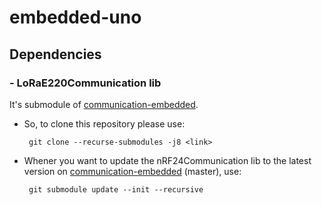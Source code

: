 # embedded-uno
## Dependencies
### - LoRaE220Communication lib
It's submodule of [communication-embedded](https://github.com/silviohenriquev/communication-embedded/).
- So, to clone this repository please use: 

       git clone --recurse-submodules -j8 <link>
- Whener you want to update the nRF24Communication lib to the latest version on [communication-embedded](https://github.com/silviohenriquev/communication-embedded/) (master), use:

       git submodule update --init --recursive
